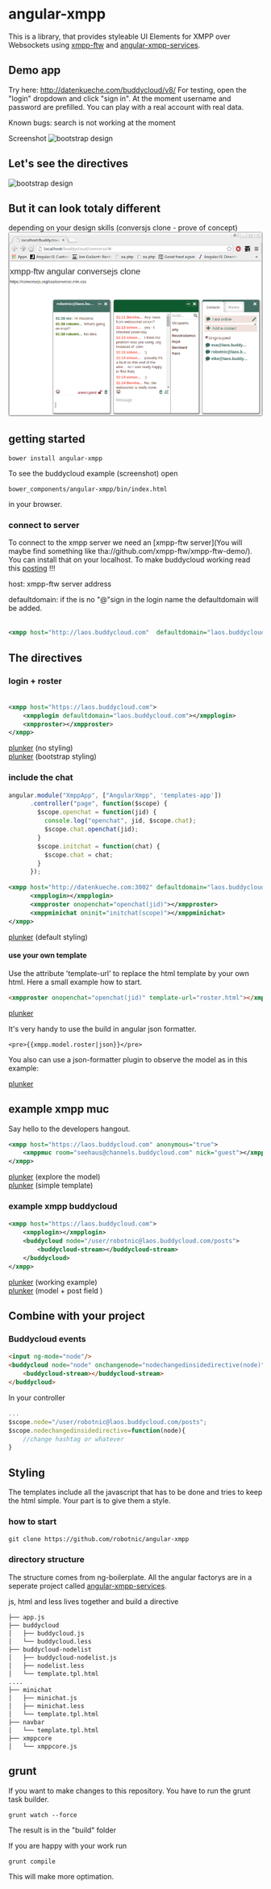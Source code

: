 # angular-xmpp

This is a library, that provides styleable UI Elements for XMPP over Websockets using [xmpp-ftw](https://xmpp-ftw.jit.su/) and [angular-xmpp-services](https://github.com/robotnic/angular-xmpp-services/).


## Demo app

Try here:  http://datenkueche.com/buddycloud/v8/ For testing, open the "login" dropdown and click "sign in". At the moment username and password are prefilled. You can play with a real account with real data. 

Known bugs:  search is not working at the moment

Screenshot
![bootstrap design](https://raw.githubusercontent.com/robotnic/angular-xmpp-services/master/src/assets/docimg/bootstrap.png)

## Let's see the directives
![bootstrap design](https://raw.githubusercontent.com/robotnic/angular-xmpp-services/itemtree/src/assets/docimg/bootstrap-annotated.png)

## But it can look totaly different
depending on your design skills (conversjs clone - prove of concept)
![convers clone](https://raw.githubusercontent.com/robotnic/angular-converse/master/screenshots/beta.png)

## getting started

```
bower install angular-xmpp
```

To see the buddycloud example (screenshot) open 
```
bower_components/angular-xmpp/bin/index.html
```
in your browser.

### connect to server
To connect to the xmpp server we need an [xmpp-ftw server](You will maybe find something like tha://github.com/xmpp-ftw/xmpp-ftw-demo/).
You can install that on your localhost.
To make buddycloud working read this [posting](https://github.com/xmpp-ftw/xmpp-ftw-buddycloud/issues/32#issuecomment-70631102) !!!

host: xmpp-ftw server address

defaultdomain: if the is no "@"sign in the login name the defaultdomain will be added.
```xml

<xmpp host="http://laos.buddycloud.com"  defaultdomain="laos.buddycloud.com" > </xmpp>
```




## The directives

### login + roster
```xml

<xmpp host="https://laos.buddycloud.com">
    <xmpplogin defaultdomain="laos.buddycloud.com"></xmpplogin>
    <xmpproster></xmpproster>
</xmpp>

```
<a href="http://plnkr.co/edit/0HRKU6?p=preview" target="_blank">plunker</a> (no styling)<br/>
<a href="http://plnkr.co/edit/uaX29I7DH7DTuZMRA4V5?p=preview" target="_blank">plunker</a> (bootstrap styling)

### include the chat

```javascript
angular.module("XmppApp", ["AngularXmpp", 'templates-app'])
      .controller("page", function($scope) {
        $scope.openchat = function(jid) {
          console.log("openchat", jid, $scope.chat);
          $scope.chat.openchat(jid);
        }
        $scope.initchat = function(chat) {
          $scope.chat = chat;
        }
      });
```

```xml
<xmpp host="http://datenkueche.com:3002" defaultdomain="laos.buddycloud.com">
      <xmpplogin></xmpplogin>
      <xmpproster onopenchat="openchat(jid)"></xmpproster>
      <xmppminichat oninit="initchat(scope)"></xmppminichat>
</xmpp>
```


<a href="http://plnkr.co/edit/0NZGDmfBPDDXYAEXlezV?p=preview" target="_blank">plunker</a> (default styling)

#### use your own template

Use the attribute 'template-url' to replace the html template by your own html.
Here a small example how to start. 

```html
<xmpproster onopenchat="openchat(jid)" template-url="roster.html"></xmpproster>
```

<a href="http://plnkr.co/edit/wVWXVn3HJNnG77kLrzyc?p=preview" target="_blank">plunker</a>

It's very handy to use the build in angular json formatter.
```
<pre>{{xmpp.model.roster|json}}</pre>
```

You also can use a json-formatter plugin to observe the model as in this example:

<a href="http://plnkr.co/edit/W8jIj1d00Wh30UYGrKuh?p=preview" target="_blank">plunker</a>

## example xmpp muc
Say hello to the developers hangout.
```xml
<xmpp host="https://laos.buddycloud.com" anonymous="true">
    <xmppmuc room="seehaus@channels.buddycloud.com" nick="guest"></xmppmuc>
</xmpp>

```
<a href="http://plnkr.co/edit/WcWrUoylvdaODTBlKJht?p=preview">plunker</a> (explore the model)<br/>
<a href="http://plnkr.co/edit/TL8RBheavGbu7xodAPED?p=preview" target="_blank">plunker</a> (simple template)

### example xmpp buddycloud

```xml
<xmpp host="https://laos.buddycloud.com">
    <xmpplogin></xmpplogin>
    <buddycloud node="/user/robotnic@laos.buddycloud.com/posts">
        <buddycloud-stream></buddycloud-stream>
    </buddycloud>
</xmpp>

```

<a href="http://plnkr.co/edit/qd7tIpQT2zvuhE9wsMbP?p=preview" target="_blank">plunker</a> (working example)<br/>
<a href="http://plnkr.co/edit/hysY7CLfUngw2nRivI2j?p=preview" target="_blank">plunker</a> (model + post field )

## Combine with your project

### Buddycloud events
```html
<input ng-mode="node"/>
<buddycloud node="node" onchangenode="nodechangedinsidedirective(node)">
    <buddycloud-stream></buddycloud-stream>
</buddycloud>
```

In your controller
```javascript
...
$scope.node="/user/robotnic@laos.buddycloud.com/posts";
$scope.nodechangedinsidedirective=function(node){
    //change hashtag or whatever
}

```

## Styling

The templates include all the javascript that has to be done and tries to keep the html simple.
Your part is to give them a style.

### how to start

```
git clone https://github.com/robotnic/angular-xmpp
```

### directory structure

The structure comes from ng-boilerplate. All the angular factorys are in a seperate project called [angular-xmpp-services](https://github.com/robotnic/angular-xmpp-services/).

js, html and less lives together and build a directive
```
├── app.js
├── buddycloud
│   ├── buddycloud.js
│   └── buddycloud.less
├── buddycloud-nodelist
│   ├── buddycloud-nodelist.js
│   ├── nodelist.less
│   └── template.tpl.html
....
├── minichat
│   ├── minichat.js
│   ├── minichat.less
│   └── template.tpl.html
├── navbar
│   └── template.tpl.html
├── xmppcore
│   └── xmppcore.js

```



## grunt

If you want to make changes to this repository. You have to run the grunt task builder.

```command
grunt watch --force
```
The result is in the "build" folder


If you are happy with your work run 
```command
grunt compile
```
This will make more optimation.


















